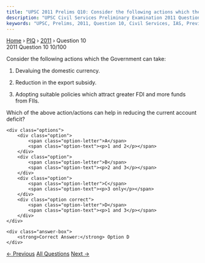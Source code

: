 ```yaml
---
title: "UPSC 2011 Prelims Q10: Consider the following actions which the Government can take..."
description: "UPSC Civil Services Preliminary Examination 2011 Question 10 with options and answer"
keywords: "UPSC, Prelims, 2011, Question 10, Civil Services, IAS, Previous Year Questions"
---
```


<nav class="breadcrumb">
    <a href="../../">Home</a>
    <span>›</span>
    <a href="../">PIQ</a>
    <span>›</span>
    <a href="./">2011</a>
    <span>›</span>
    <span>Question 10</span>
</nav>

<div class="question-header">
    <div class="question-meta">
        <span class="year-badge">2011</span>
        <span class="question-number">Question 10</span>
        <span class="progress">10/100</span>
    </div>
    <div class="progress-bar">
        <div class="progress-fill" style="width: 10.0%"></div>
    </div>
</div>

<div class="question-content">
    <div class="question-text">
        <p>Consider the following actions which the Government can take:</p>
<ol>
<li>
<p>Devaluing the domestic currency.</p>
</li>
<li>
<p>Reduction in the export subsidy.</p>
</li>
<li>
<p>Adopting suitable policies which attract greater FDI and more funds from FIIs. </p>
</li>
</ol>
<p>Which of the above action/actions can help in reducing the current account deficit?</p>
    </div>
    
    <div class="options">
        <div class="option">
            <span class="option-letter">A</span>
            <span class="option-text"><p>1 and 2</p></span>
        </div>
        <div class="option">
            <span class="option-letter">B</span>
            <span class="option-text"><p>2 and 3</p></span>
        </div>
        <div class="option">
            <span class="option-letter">C</span>
            <span class="option-text"><p>3 only</p></span>
        </div>
        <div class="option correct">
            <span class="option-letter">D</span>
            <span class="option-text"><p>1 and 3</p></span>
        </div>
    </div>

    <div class="answer-box">
        <strong>Correct Answer:</strong> Option D
    </div>
</div>

<div class="question-nav">
    <a href="../q009-the-formation-of-ozone-hole-in-the-antarctic-regio/" class="nav-btn prev">← Previous</a>
    <a href="../" class="nav-btn center">All Questions</a>
    <a href="../q011-the-constitution-seventy-third-amendment-act-1992/" class="nav-btn next">Next →</a>
</div>

